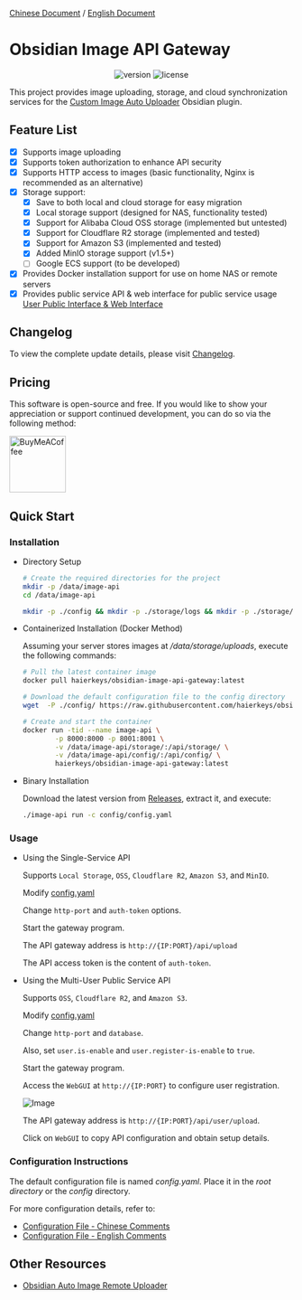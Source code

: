 [Chinese Document](readme-zh.md) / [English Document](README.md)
# Obsidian Image API Gateway

<p align="center">
    <img src="https://img.shields.io/github/release/haierkeys/obsidian-image-api-gateway" alt="version">
    <img src="https://img.shields.io/github/license/haierkeys/obsidian-image-api-gateway" alt="license">
</p>

This project provides image uploading, storage, and cloud synchronization services for the [Custom Image Auto Uploader](https://github.com/haierkeys/obsidian-custom-image-auto-uploader) Obsidian plugin.

## Feature List

- [x] Supports image uploading
- [x] Supports token authorization to enhance API security
- [x] Supports HTTP access to images (basic functionality, Nginx is recommended as an alternative)
- [x] Storage support:
  - [x] Save to both local and cloud storage for easy migration
  - [x] Local storage support (designed for NAS, functionality tested)
  - [x] Support for Alibaba Cloud OSS storage (implemented but untested)
  - [x] Support for Cloudflare R2 storage (implemented and tested)
  - [x] Support for Amazon S3 (implemented and tested)
  - [x] Added MinIO storage support (v1.5+)
  - [ ] Google ECS support (to be developed)
- [x] Provides Docker installation support for use on home NAS or remote servers
- [x] Provides public service API & web interface for public service usage <a href="#userapi">User Public Interface & Web Interface</a>

## Changelog

To view the complete update details, please visit [Changelog](https://github.com/haierkeys/obsidian-image-api-gateway/releases).

## Pricing

This software is open-source and free. If you would like to show your appreciation or support continued development, you can do so via the following method:

[<img src="https://cdn.ko-fi.com/cdn/kofi3.png?v=3" alt="BuyMeACoffee" width="100">](https://ko-fi.com/haierkeys)

## Quick Start
### Installation

- Directory Setup

  ```bash
  # Create the required directories for the project
  mkdir -p /data/image-api
  cd /data/image-api

  mkdir -p ./config && mkdir -p ./storage/logs && mkdir -p ./storage/uploads
  ```

- Containerized Installation (Docker Method)

  Assuming your server stores images at _/data/storage/uploads_, execute the following commands:

  ```bash
  # Pull the latest container image
  docker pull haierkeys/obsidian-image-api-gateway:latest

  # Download the default configuration file to the config directory
  wget  -P ./config/ https://raw.githubusercontent.com/haierkeys/obsidian-image-api-gateway/main/config/config.yaml

  # Create and start the container
  docker run -tid --name image-api \
          -p 8000:8000 -p 8001:8001 \
          -v /data/image-api/storage/:/api/storage/ \
          -v /data/image-api/config/:/api/config/ \
          haierkeys/obsidian-image-api-gateway:latest
  ```

- Binary Installation

  Download the latest version from [Releases](https://github.com/haierkeys/obsidian-image-api-gateway/releases), extract it, and execute:

  ```bash
  ./image-api run -c config/config.yaml
  ```

### Usage

- Using the Single-Service API

    Supports `Local Storage`, `OSS`, `Cloudflare R2`, `Amazon S3`, and `MinIO`.

    Modify [config.yaml](config/config.yaml#http-port)

    Change `http-port` and `auth-token` options.

    Start the gateway program.

    The API gateway address is `http://{IP:PORT}/api/upload`

    The API access token is the content of `auth-token`.

- Using the Multi-User Public Service API

    Supports `OSS`, `Cloudflare R2`, and `Amazon S3`.

    Modify [config.yaml](config/config.yaml#user)

    Change `http-port` and `database`.

    Also, set `user.is-enable` and `user.register-is-enable` to `true`.

    Start the gateway program.

    Access the `WebGUI` at `http://{IP:PORT}` to configure user registration.

    ![Image](https://github.com/user-attachments/assets/39c798de-b243-42c1-a75a-cd179913fc49)

    The API gateway address is `http://{IP:PORT}/api/user/upload`.

    Click on `WebGUI` to copy API configuration and obtain setup details.

### Configuration Instructions

The default configuration file is named _config.yaml_. Place it in the _root directory_ or the _config_ directory.

For more configuration details, refer to:

- [Configuration File - Chinese Comments](config/config.yaml)
- [Configuration File - English Comments](config/config-en.yaml)

## Other Resources

- [Obsidian Auto Image Remote Uploader](https://github.com/haierkeys/obsidian-auto-image-remote-uploader)

